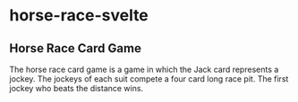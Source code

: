 # horse-race-svelte

## Horse Race Card Game

The horse race card game is a game in which the Jack card represents a jockey. The jockeys of each suit compete a four card long race pit. The first jockey who beats the distance wins.